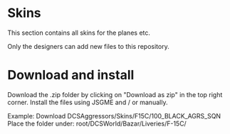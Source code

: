 # Skins
This section contains all skins for the planes etc.

Only the designers can add new files to this repository.

# Download and install
Download the .zip folder by clicking on "Download as zip" in the top right corner.
Install the files using JSGME and / or manually.

Example:
Download DCSAggressors/Skins/F15C/100_BLACK_AGRS_SQN
Place the folder under:
root/DCSWorld/Bazar/Liveries/F-15C/